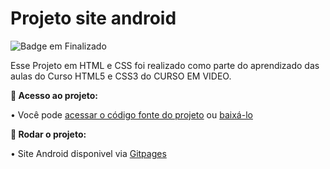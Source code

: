 # Projeto site android
![Badge em Finalizado](http://img.shields.io/static/v1?label=STATUS&message=FINALIZADO&color=GREEN&style=for-the-badge)

Esse Projeto em HTML e CSS foi realizado como parte do aprendizado das aulas do Curso HTML5 e CSS3 do CURSO EM VIDEO.

<strong>:open_file_folder: Acesso ao projeto: </strong>

  • Você pode <a href="https://github.com/LeoniZIlli/projeto-android/">acessar o código fonte do projeto</a> ou <a href="https://github.com/LeoniZIlli/projeto-android/archive/refs/heads/main.zip">baixá-lo</a>

<strong>:hammer: Rodar o projeto: </strong>

  • Site Android disponivel via <a href="https://leonizilli.github.io/projeto-android/">Gitpages</a>


